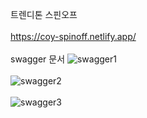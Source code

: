 트렌디톤 스핀오프<br><br>
https://coy-spinoff.netlify.app/
<br><br>
swagger 문서
![swagger1](https://github.com/minseokKim6823/Backend_Trendition/assets/93479041/b2f0f622-02bd-4a72-824a-6e467e14b090)<br><br>
![swagger2](https://github.com/minseokKim6823/Backend_Trendition/assets/93479041/caaf0390-d7eb-4be5-8269-071d17147bb1)<br><br>
![swagger3](https://github.com/minseokKim6823/Backend_Trendition/assets/93479041/f0002a58-712e-48a0-ac74-0b94b4f8b023)
